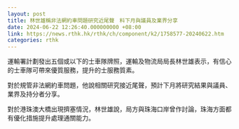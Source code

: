 ```yaml
---
layout: post
title: 林世雄稱非法網約車問題研究近尾聲　料下月與議員及業界分享
date: 2024-06-22 12:26:40.000000000 +08:00
link: https://news.rthk.hk/rthk/ch/component/k2/1758577-20240622.htm
categories: rthk
---
```


運輸署計劃發出五個或以下的士車隊牌照，運輸及物流局局長林世雄表示，有信心的士車隊可帶來優質服務，提升的士服務質素。

對於規管非法網約車問題，他說相關研究接近尾聲，預計下月將研究結果與議員、業界及持分者分享。

對於港珠澳大橋出現擠塞情況，林世雄說，局方與珠海口岸曾作討論，珠海方面都有優化措施提升處理通關能力。
